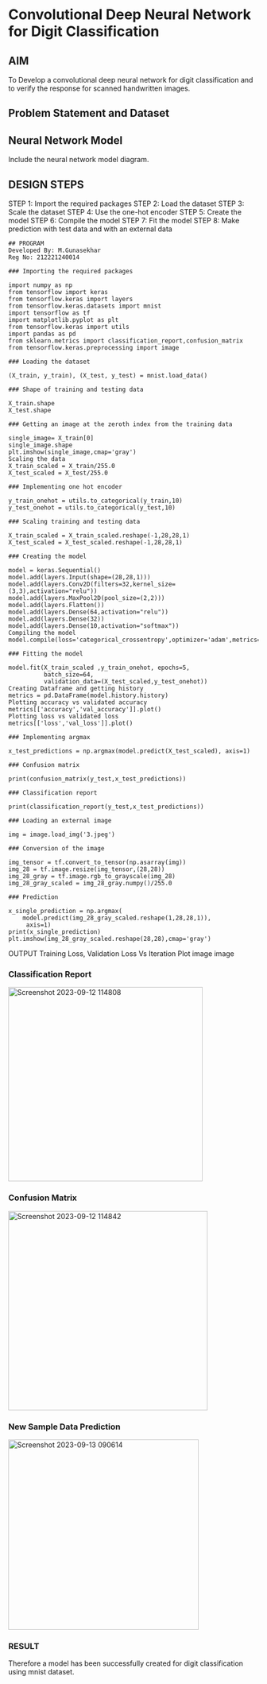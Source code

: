 # Convolutional Deep Neural Network for Digit Classification

## AIM

To Develop a convolutional deep neural network for digit classification and to verify the response for scanned handwritten images.

## Problem Statement and Dataset

## Neural Network Model

Include the neural network model diagram.

## DESIGN STEPS
STEP 1: Import the required packages
STEP 2: Load the dataset
STEP 3: Scale the dataset
STEP 4: Use the one-hot encoder
STEP 5: Create the model
STEP 6: Compile the model
STEP 7: Fit the model
STEP 8: Make prediction with test data and with an external data
```
## PROGRAM
Developed By: M.Gunasekhar
Reg No: 212221240014

### Importing the required packages

import numpy as np
from tensorflow import keras
from tensorflow.keras import layers
from tensorflow.keras.datasets import mnist
import tensorflow as tf
import matplotlib.pyplot as plt
from tensorflow.keras import utils
import pandas as pd
from sklearn.metrics import classification_report,confusion_matrix
from tensorflow.keras.preprocessing import image

### Loading the dataset

(X_train, y_train), (X_test, y_test) = mnist.load_data()

### Shape of training and testing data

X_train.shape
X_test.shape

### Getting an image at the zeroth index from the training data

single_image= X_train[0]
single_image.shape
plt.imshow(single_image,cmap='gray')
Scaling the data
X_train_scaled = X_train/255.0
X_test_scaled = X_test/255.0

### Implementing one hot encoder

y_train_onehot = utils.to_categorical(y_train,10)
y_test_onehot = utils.to_categorical(y_test,10)

### Scaling training and testing data

X_train_scaled = X_train_scaled.reshape(-1,28,28,1)
X_test_scaled = X_test_scaled.reshape(-1,28,28,1)

### Creating the model

model = keras.Sequential()
model.add(layers.Input(shape=(28,28,1))) 
model.add(layers.Conv2D(filters=32,kernel_size=(3,3),activation="relu")) 
model.add(layers.MaxPool2D(pool_size=(2,2))) 
model.add(layers.Flatten()) 
model.add(layers.Dense(64,activation="relu"))
model.add(layers.Dense(32)) 
model.add(layers.Dense(10,activation="softmax"))
Compiling the model
model.compile(loss='categorical_crossentropy',optimizer='adam',metrics='accuracy')

### Fitting the model

model.fit(X_train_scaled ,y_train_onehot, epochs=5,
          batch_size=64, 
          validation_data=(X_test_scaled,y_test_onehot))
Creating Dataframe and getting history
metrics = pd.DataFrame(model.history.history)
Plotting accuracy vs validated accuracy
metrics[['accuracy','val_accuracy']].plot()
Plotting loss vs validated loss
metrics[['loss','val_loss']].plot()

### Implementing argmax

x_test_predictions = np.argmax(model.predict(X_test_scaled), axis=1)

### Confusion matrix

print(confusion_matrix(y_test,x_test_predictions))

### Classification report

print(classification_report(y_test,x_test_predictions))

### Loading an external image

img = image.load_img('3.jpeg')

### Conversion of the image

img_tensor = tf.convert_to_tensor(np.asarray(img))
img_28 = tf.image.resize(img_tensor,(28,28))
img_28_gray = tf.image.rgb_to_grayscale(img_28)
img_28_gray_scaled = img_28_gray.numpy()/255.0

### Prediction

x_single_prediction = np.argmax(
    model.predict(img_28_gray_scaled.reshape(1,28,28,1)),
     axis=1)
print(x_single_prediction)
plt.imshow(img_28_gray_scaled.reshape(28,28),cmap='gray')
```
OUTPUT
Training Loss, Validation Loss Vs Iteration Plot
image image

### Classification Report
<img width="391" alt="Screenshot 2023-09-12 114808" src="https://github.com/gunasekhar159/mnist-classification/assets/95043391/a630e055-8e1f-43d8-9bd9-d8f443dc7f1b">


### Confusion Matrix
<img width="401" alt="Screenshot 2023-09-12 114842" src="https://github.com/gunasekhar159/mnist-classification/assets/95043391/048703dc-9b1a-4715-a612-05efaa50145a">


### New Sample Data Prediction
<img width="383" alt="Screenshot 2023-09-13 090614" src="https://github.com/gunasekhar159/mnist-classification/assets/95043391/76eab8f1-2841-4038-9ded-5b3e4b71266a">


### RESULT
Therefore a model has been successfully created for digit classification using mnist dataset.

